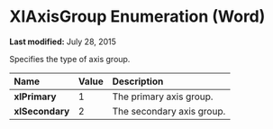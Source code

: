 
# XlAxisGroup Enumeration (Word)

 **Last modified:** July 28, 2015

Specifies the type of axis group.


|**Name**|**Value**|**Description**|
|:-----|:-----|:-----|
| **xlPrimary**|1|The primary axis group.|
| **xlSecondary**|2|The secondary axis group.|

